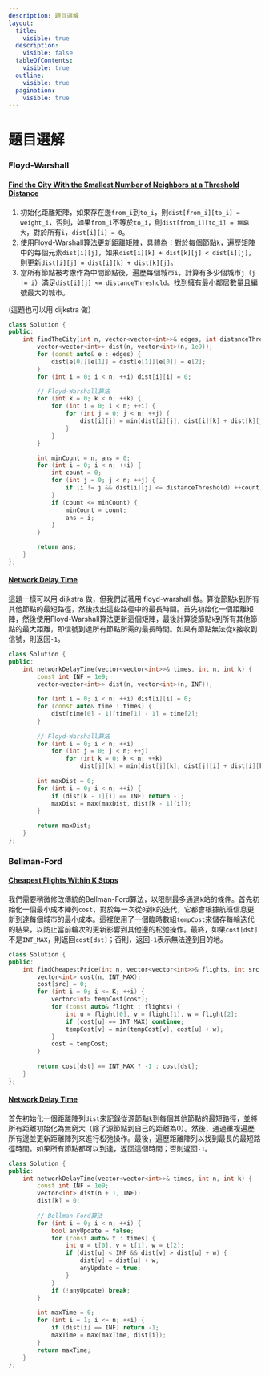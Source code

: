 ```yaml
---
description: 題目選解
layout:
  title:
    visible: true
  description:
    visible: false
  tableOfContents:
    visible: true
  outline:
    visible: true
  pagination:
    visible: true
---
```


# 題目選解

### Floyd-Warshall

#### [Find the City With the Smallest Number of Neighbors at a Threshold Distance](https://leetcode.com/problems/find-the-city-with-the-smallest-number-of-neighbors-at-a-threshold-distance/)

1. 初始化距離矩陣，如果存在邊`from_i`到`to_i`，則`dist[from_i][to_i] = weight_i`，否則，如果`from_i`不等於`to_i`，則`dist[from_i][to_i] = 無窮大`，對於所有`i`，`dist[i][i] = 0`。
2. 使用Floyd-Warshall算法更新距離矩陣，具體為：對於每個節點`k`，遍歷矩陣中的每個元素`dist[i][j]`，如果`dist[i][k] + dist[k][j] < dist[i][j]`，則更新`dist[i][j] = dist[i][k] + dist[k][j]`。
3. 當所有節點被考慮作為中間節點後，遍歷每個城市`i`，計算有多少個城市`j`（`j != i`）滿足`dist[i][j] <= distanceThreshold`。找到擁有最小鄰居數量且編號最大的城市。

(這題也可以用 dijkstra 做）

```cpp
class Solution {
public:
    int findTheCity(int n, vector<vector<int>>& edges, int distanceThreshold) {
        vector<vector<int>> dist(n, vector<int>(n, 1e9));
        for (const auto& e : edges) {
            dist[e[0]][e[1]] = dist[e[1]][e[0]] = e[2];
        }
        for (int i = 0; i < n; ++i) dist[i][i] = 0;

        // Floyd-Warshall算法
        for (int k = 0; k < n; ++k) {
            for (int i = 0; i < n; ++i) {
                for (int j = 0; j < n; ++j) {
                    dist[i][j] = min(dist[i][j], dist[i][k] + dist[k][j]);
                }
            }
        }

        int minCount = n, ans = 0;
        for (int i = 0; i < n; ++i) {
            int count = 0;
            for (int j = 0; j < n; ++j) {
                if (i != j && dist[i][j] <= distanceThreshold) ++count;
            }
            if (count <= minCount) {
                minCount = count;
                ans = i; 
            }
        }

        return ans;
    }
};
```

#### [Network Delay Time](https://leetcode.com/problems/network-delay-time/)

這題一樣可以用 dijkstra 做，但我們試著用 floyd-warshall 做。算從節點`k`到所有其他節點的最短路徑，然後找出這些路徑中的最長時間。首先初始化一個距離矩陣，然後使用Floyd-Warshall算法更新這個矩陣，最後計算從節點`k`到所有其他節點的最大距離，即信號到達所有節點所需的最長時間。如果有節點無法從`k`接收到信號，則返回`-1`。

```cpp
class Solution {
public:
    int networkDelayTime(vector<vector<int>>& times, int n, int k) {
        const int INF = 1e9;
        vector<vector<int>> dist(n, vector<int>(n, INF));
        
        for (int i = 0; i < n; ++i) dist[i][i] = 0;
        for (const auto& time : times) {
            dist[time[0] - 1][time[1] - 1] = time[2];
        }
        
        // Floyd-Warshall算法
        for (int i = 0; i < n; ++i)
            for (int j = 0; j < n; ++j)
                for (int k = 0; k < n; ++k)
                    dist[j][k] = min(dist[j][k], dist[j][i] + dist[i][k]);
        
        int maxDist = 0;
        for (int i = 0; i < n; ++i) {
            if (dist[k - 1][i] == INF) return -1;
            maxDist = max(maxDist, dist[k - 1][i]);
        }
        
        return maxDist;
    }
};
```

### Bellman-Ford

#### [Cheapest Flights Within K Stops](https://leetcode.com/problems/cheapest-flights-within-k-stops/)

我們需要稍微修改傳統的Bellman-Ford算法，以限制最多通過`k`站的條件。首先初始化一個最小成本陣列`cost`，對於每一次從`0`到`K`的迭代，它都會根據航班信息更新到達每個城市的最小成本。這裡使用了一個臨時數組`tempCost`來儲存每輪迭代的結果，以防止當前輪次的更新影響到其他邊的松弛操作。最終，如果`cost[dst]`不是`INT_MAX`，則返回`cost[dst]`；否則，返回`-1`表示無法達到目的地。

```cpp
class Solution {
public:
    int findCheapestPrice(int n, vector<vector<int>>& flights, int src, int dst, int K) {
        vector<int> cost(n, INT_MAX);
        cost[src] = 0;
        for (int i = 0; i <= K; ++i) {
            vector<int> tempCost(cost); 
            for (const auto& flight : flights) {
                int u = flight[0], v = flight[1], w = flight[2];
                if (cost[u] == INT_MAX) continue; 
                tempCost[v] = min(tempCost[v], cost[u] + w);
            }
            cost = tempCost;
        }
        
        return cost[dst] == INT_MAX ? -1 : cost[dst];
    }
};
```

#### [Network Delay Time](https://leetcode.com/problems/network-delay-time/)

首先初始化一個距離陣列`dist`來記錄從源節點`k`到每個其他節點的最短路徑，並將所有距離初始化為無窮大（除了源節點到自己的距離為0）。然後，通過重複遍歷所有邊並更新距離陣列來進行松弛操作。最後，遍歷距離陣列以找到最長的最短路徑時間。如果所有節點都可以到達，返回這個時間；否則返回`-1`。

```cpp
class Solution {
public:
    int networkDelayTime(vector<vector<int>>& times, int n, int k) {
        const int INF = 1e9;
        vector<int> dist(n + 1, INF); 
        dist[k] = 0;
        
        // Bellman-Ford算法
        for (int i = 0; i < n; ++i) {
            bool anyUpdate = false;
            for (const auto& t : times) {
                int u = t[0], v = t[1], w = t[2];
                if (dist[u] < INF && dist[v] > dist[u] + w) {
                    dist[v] = dist[u] + w;
                    anyUpdate = true;
                }
            }
            if (!anyUpdate) break;
        }
        
        int maxTime = 0;
        for (int i = 1; i <= n; ++i) {
            if (dist[i] == INF) return -1; 
            maxTime = max(maxTime, dist[i]);
        }
        return maxTime;
    }
};
```
